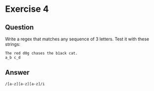 # Exercise 4

## Question

Write a regex that matches any sequence of 3 letters. Test it with these strings:

```
The red d0g chases the b1ack cat.
a_b c_d
```

## Answer

```
/[a-z][a-z][a-z]/i
```
